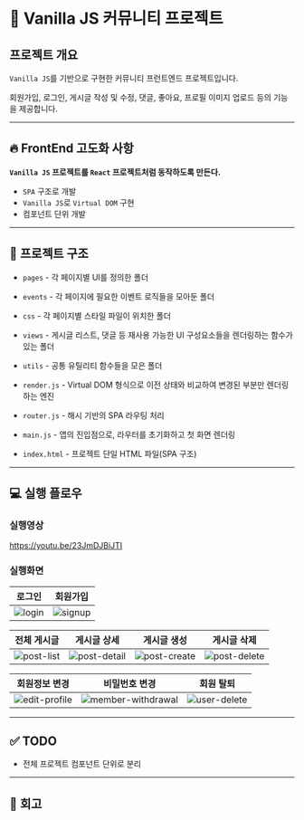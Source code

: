 # 📝 Vanilla JS 커뮤니티 프로젝트

## 프로젝트 개요

`Vanilla JS`를 기반으로 구현한 커뮤니티 프런트엔드 프로젝트입니다. 

회원가입, 로그인, 게시글 작성 및 수정, 댓글, 좋아요, 프로필 이미지 업로드 등의 기능을 제공합니다.

---

## 🔥 FrontEnd 고도화 사항

**`Vanilla JS` 프로젝트를 `React` 프로젝트처럼 동작하도록 만든다.**

 - `SPA` 구조로 개발
 - `Vanilla JS`로 `Virtual DOM` 구현
 - 컴포넌트 단위 개발

---

## 📁 프로젝트 구조

- `pages` - 각 페이지별 UI를 정의한 폴더

- `events` - 각 페이지에 필요한 이벤트 로직들을 모아둔 폴더    

- `css` - 각 페이지별 스타일 파일이 위치한 폴더  

- `views` - 게시글 리스트, 댓글 등 재사용 가능한 UI 구성요소들을 렌더링하는 함수가 있는 폴더

- `utils` - 공통 유틸리티 함수들을 모은 폴더  

- `render.js` - Virtual DOM 형식으로 이전 상태와 비교하여 변경된 부분만 렌더링하는 엔진

- `router.js` - 해시 기반의 SPA 라우팅 처리  

- `main.js` - 앱의 진입점으로, 라우터를 초기화하고 첫 화면 렌더링

- `index.html` - 프로젝트 단일 HTML 파일(SPA 구조)

--- 
## 💻 실행 플로우

### 실행영상
https://youtu.be/23JmDJBiJTI

### 실행화면

|로그인|회원가입|
|---|---|
|![login](https://github.com/user-attachments/assets/8b77a33e-736a-4dfa-bbf3-177e4436257e)|![signup](https://github.com/user-attachments/assets/2b7633cc-7bed-4c99-89f6-3a09e6eb07dc)|

|전체 게시글|게시글 상세|게시글 생성|게시글 삭제
|---|---|---|---|
|![post-list](https://github.com/user-attachments/assets/d16e5f35-faa0-4571-b97f-91cb93f5ed3f)|![post-detail](https://github.com/user-attachments/assets/a4f6f577-1383-4496-b6ee-d3405dcce964)|![post-create](https://github.com/user-attachments/assets/ff717dbd-d31f-4f85-ae81-5b21f63f920a)|![post-delete](https://github.com/user-attachments/assets/ba2f9000-032f-4e06-b2ba-10b89aa35fa8)|


|회원정보 변경|비밀번호 변경|회원 탈퇴|
|---|---|---|
|![edit-profile](https://github.com/user-attachments/assets/0fcade9b-98fd-4d61-9d44-ae07b49150ad)|![member-withdrawal](https://github.com/user-attachments/assets/b8fc0a6c-0abd-4560-b634-9dd952b4f4d7)|![user-delete](https://github.com/user-attachments/assets/b3fdc7c8-9c81-4989-86d9-9b608e1bb829)|

---

## ✅ TODO

 - 전체 프로젝트 컴포넌트 단위로 분리

---

## 🌈 회고
